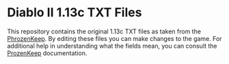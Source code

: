 # Diablo II 1.13c TXT Files

This repository contains the original 1.13c TXT files as taken from the [PhrozenKeep](https://d2mods.info/forum/viewtopic.php?t=56033).  By editing these files you can make changes to the game.  For additional help in understanding what the fields mean, you can consult the [ProzenKeep](https://d2mods.info/forum/viewtopic.php?t=34455) documentation.